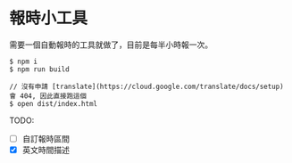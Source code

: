 # 報時小工具
需要一個自動報時的工具就做了，目前是每半小時報一次。
```
$ npm i
$ npm run build

// 沒有申請 [translate](https://cloud.google.com/translate/docs/setup) 會 404, 因此直接跑這個
$ open dist/index.html
```

TODO:
- [ ] 自訂報時區間
- [x] 英文時間描述
